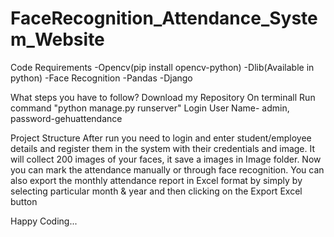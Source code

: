 # FaceRecognition_Attendance_System_Website

Code Requirements
-Opencv(pip install opencv-python)
-Dlib(Available in python)
-Face Recognition 
-Pandas
-Django

What steps you have to follow?
Download my Repository
On terminall Run command "python manage.py runserver"
Login User Name- admin, password-gehuattendance


Project Structure
After run you need to login and enter student/employee details and register them in the system with their credentials and image.
It will collect 200 images of your faces, it save a images in Image folder.
Now you can mark the attendance manually or through face recognition.
You can also export the monthly attendance report in Excel format by simply by selecting particular month & year and then clicking on the Export Excel button 

Happy Coding...
